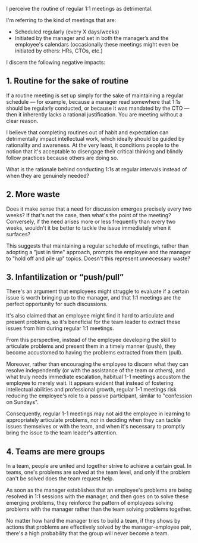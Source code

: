 I perceive the routine of regular 1:1 meetings as detrimental.

I'm referring to the kind of meetings that are:

- Scheduled regularly (every X days/weeks)
- Initiated by the manager and set in both the manager’s and the employee's calendars (occasionally these meetings might even be initiated by others: HRs, CTOs, etc.)

I discern the following negative impacts:

## 1. Routine for the sake of routine

If a routine meeting is set up simply for the sake of maintaining a regular schedule — for example, because a manager read somewhere that 1:1s should be regularly conducted, or because it was mandated by the CTO — then it inherently lacks a rational justification. You are meeting without a clear reason.

I believe that completing routines out of habit and expectation can detrimentally impact intellectual work, which ideally should be guided by rationality and awareness. At the very least, it conditions people to the notion that it's acceptable to disengage their critical thinking and blindly follow practices because others are doing so.

What is the rationale behind conducting 1:1s at regular intervals instead of when they are genuinely needed?

## 2. More waste

Does it make sense that a need for discussion emerges precisely every two weeks? If that's not the case, then what's the point of the meeting? Conversely, if the need arises more or less frequently than every two weeks, wouldn't it be better to tackle the issue immediately when it surfaces?

This suggests that maintaining a regular schedule of meetings, rather than adopting a "just in time" approach, prompts the employee and the manager to "hold off and pile up" topics. Doesn't this represent unnecessary waste?

## 3. Infantilization or “push/pull”

There's an argument that employees might struggle to evaluate if a certain issue is worth bringing up to the manager, and that 1:1 meetings are the perfect opportunity for such discussions.

It's also claimed that an employee might find it hard to articulate and present problems, so it's beneficial for the team leader to extract these issues from him during regular 1:1 meetings.

From this perspective, instead of the employee developing the skill to articulate problems and present them in a timely manner (push), they become accustomed to having the problems extracted from them (pull).

Moreover, rather than encouraging the employee to discern what they can resolve independently (or with the assistance of the team or others), and what truly needs immediate escalation, habitual 1-1 meetings accustom the employee to merely wait. It appears evident that instead of fostering intellectual abilities and professional growth, regular 1-1 meetings risk reducing the employee's role to a passive participant, similar to "confession on Sundays".

Consequently, regular 1-1 meetings may not aid the employee in learning to appropriately articulate problems, nor in deciding when they can tackle issues themselves or with the team, and when it's necessary to promptly bring the issue to the team leader's attention.

## 4. Teams are mere groups

In a team, people are united and together strive to achieve a certain goal. In teams, one's problems are solved at the team level, and only if the problem can't be solved does the team request help.

As soon as the manager establishes that an employee's problems are being resolved in 1:1 sessions with the manager, and then goes on to solve these emerging problems, they reinforce the pattern of employees solving problems with the manager rather than the team solving problems together.

No matter how hard the manager tries to build a team, if they shows by actions that problems are effectively solved by the manager-employee pair, there's a high probability that the group will never become a team.

